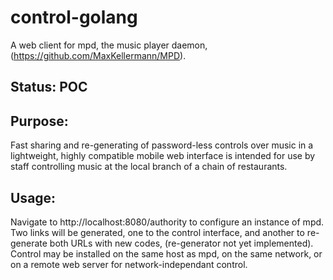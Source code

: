 # control-golang
A web client for mpd, the music player daemon, (https://github.com/MaxKellermann/MPD). 

## Status: POC

## Purpose:
Fast sharing and re-generating of password-less controls over music in a lightweight, highly compatible mobile web interface is intended for use by staff controlling music at the local branch of a chain of restaurants.

## Usage:
Navigate to http://localhost:8080/authority to configure an instance of mpd. Two links will be generated, one to the control interface, and another to re-generate both URLs with new codes, (re-generator not yet implemented). Control may be installed on the same host as mpd, on the same network, or on a remote web server for network-independant control.




